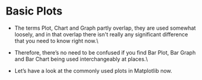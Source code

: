 # Basic Plots

* The terms Plot, Chart and Graph partly overlap, they are used somewhat loosely, and in that overlap there isn't really any significant difference that you need to know right now.\
   
* Therefore, there’s no need to be confused if you find Bar Plot, Bar Graph and Bar Chart being used interchangeably at places.\

* Let’s have a look at the commonly used plots in Matplotlib now.
